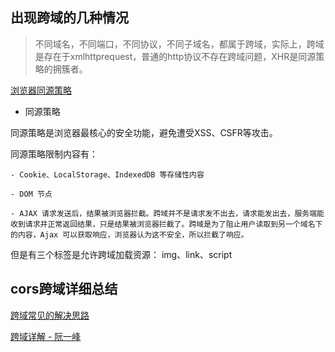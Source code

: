 ## 出现跨域的几种情况

> 不同域名，不同端口，不同协议，不同子域名，都属于跨域，实际上，跨域是存在于xmlhttprequest，普通的http协议不存在跨域问题，XHR是同源策略的拥簇者。

  [浏览器同源策略](http://www.ruanyifeng.com/blog/2016/04/same-origin-policy.html)

  * 同源策略

  同源策略是浏览器最核心的安全功能，避免遭受XSS、CSFR等攻击。

  同源策略限制内容有：

    - Cookie、LocalStorage、IndexedDB 等存储性内容

    - DOM 节点

    - AJAX 请求发送后，结果被浏览器拦截。跨域并不是请求发不出去，请求能发出去，服务端能收到请求并正常返回结果，只是结果被浏览器拦截了。跨域是为了阻止用户读取到另一个域名下的内容，Ajax 可以获取响应，浏览器认为这不安全，所以拦截了响应。

  但是有三个标签是允许跨域加载资源： img、link、script


## cors跨域详细总结

[跨域常见的解决思路](crossDomain)

[跨域详解 - 阮一峰](http://www.ruanyifeng.com/blog/2016/04/cors.html)